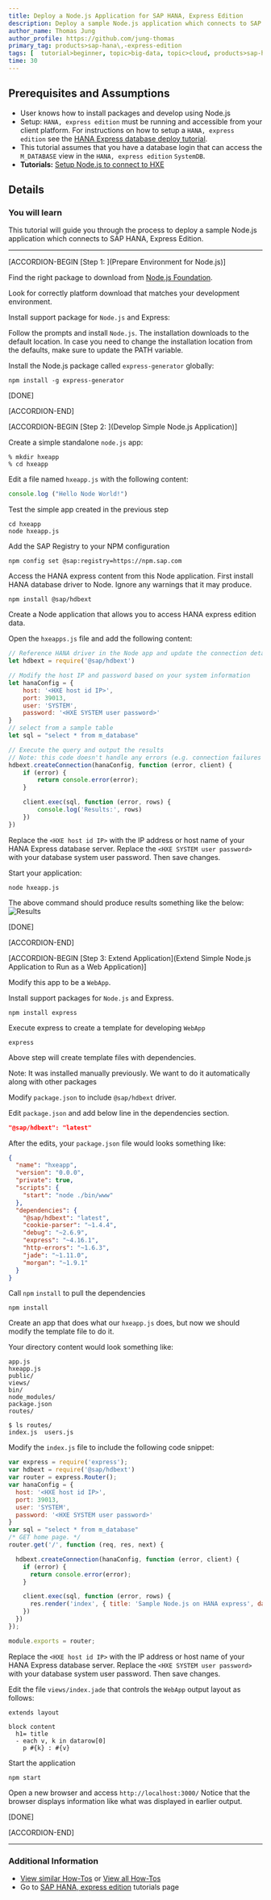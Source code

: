 ```yaml
---
title: Deploy a Node.js Application for SAP HANA, Express Edition
description: Deploy a sample Node.js application which connects to SAP HANA, Express Edition.
author_name: Thomas Jung
author_profile: https://github.com/jung-thomas
primary_tag: products>sap-hana\,-express-edition
tags: [  tutorial>beginner, topic>big-data, topic>cloud, products>sap-hana, products>sap-hana\,-express-edition  ]
time: 30
---
```


## Prerequisites and Assumptions
 - User knows how to install packages and develop using Node.js
 - Setup: `HANA, express edition` must be running and accessible from your client platform. For instructions on how to setup a `HANA, express edition` see the [HANA Express database deploy tutorial](hxe-db-deploy).
 - This tutorial assumes that you have a database login that can access the `M_DATABASE` view in the `HANA, express edition` `SystemDB`.
 - **Tutorials:** [Setup Node.js to connect to HXE](hxe-nodejs-setup)

## Details
### You will learn  
This tutorial will guide you through the process to deploy a sample Node.js application  which connects to SAP HANA, Express Edition.


---

[ACCORDION-BEGIN [Step 1: ](Prepare Environment for Node.js)]

Find the right package to download from [Node.js Foundation](https://nodejs.org/en/download/).

Look for correctly platform download that matches your development environment.

Install support package for `Node.js` and Express:

Follow the prompts and install `Node.js`. The installation downloads to the default location.
In case you need to change the installation location from the defaults, make sure to update the PATH variable.

Install the Node.js package called `express-generator` globally:

```shell
npm install -g express-generator
```

[DONE]

[ACCORDION-END]

[ACCORDION-BEGIN [Step 2: ](Develop Simple Node.js Application)]

Create a simple standalone `node.js` app:

```shell
% mkdir hxeapp
% cd hxeapp
```

Edit a file named `hxeapp.js` with the following content:

```JavaScript
console.log ("Hello Node World!")
```

   Test the simple app created in the previous step

```shell
cd hxeapp
node hxeapp.js
```

Add the SAP Registry to your NPM configuration

```shell
npm config set @sap:registry=https://npm.sap.com
```

Access the HANA express content from this Node application.  First install HANA database driver to Node. Ignore any warnings that it may produce.

```shell
npm install @sap/hdbext
```

Create a Node application that allows you to access HANA express edition data.

Open the `hxeapps.js` file and add the following content:

```JavaScript
// Reference HANA driver in the Node app and update the connection details
let hdbext = require('@sap/hdbext')

// Modify the host IP and password based on your system information
let hanaConfig = {
    host: '<HXE host id IP>',
    port: 39013,
    user: 'SYSTEM',
    password: '<HXE SYSTEM user password>'
}
// select from a sample table
let sql = "select * from m_database"

// Execute the query and output the results
// Note: this code doesn't handle any errors (e.g. connection failures etc.,)
hdbext.createConnection(hanaConfig, function (error, client) {
    if (error) {
        return console.error(error);
    }

    client.exec(sql, function (error, rows) {
        console.log('Results:', rows)
    })
})
```

Replace the `<HXE host id IP>` with the IP address or host name of your HANA Express database server. Replace the `<HXE SYSTEM user password>` with your database system user password. Then save changes.

Start your application:

```shell
node hxeapp.js
```

The above command should produce results something like the below:
![Results](1.png)

[DONE]

[ACCORDION-END]

[ACCORDION-BEGIN [Step 3: Extend Application](Extend Simple Node.js Application to Run as a Web Application)]

Modify this app to be a `WebApp`.

Install support packages for `Node.js` and Express.

```shell
npm install express
```

Execute express to create a template for developing `WebApp`

```shell
express
```

Above step will create template files with dependencies.

Note: It was installed manually previously. We want to do it automatically along with other packages

Modify `package.json` to include `@sap/hdbext` driver.

Edit `package.json` and add below line in the dependencies section.

```json
"@sap/hdbext": "latest"
```

After the edits, your `package.json` file would looks something like:
```json
{
  "name": "hxeapp",
  "version": "0.0.0",
  "private": true,
  "scripts": {
    "start": "node ./bin/www"
  },
  "dependencies": {
    "@sap/hdbext": "latest",
    "cookie-parser": "~1.4.4",
    "debug": "~2.6.9",
    "express": "~4.16.1",
    "http-errors": "~1.6.3",
    "jade": "~1.11.0",
    "morgan": "~1.9.1"
  }
}
```

Call `npm` `install` to pull the dependencies

```shell
npm install
```

Create an app that does what our `hxeapp.js` does, but now we should modify the template file to do it.

Your directory content would look something like:

```shell
app.js  
hxeapp.js      
public/  
views/
bin/    
node_modules/  
package.json      
routes/
```

```shell
$ ls routes/
index.js  users.js
```
Modify the `index.js` file to include the following code snippet:

```JavaScript
var express = require('express');
var hdbext = require('@sap/hdbext')
var router = express.Router();
var hanaConfig = {
  host: '<HXE host id IP>',
  port: 39013,
  user: 'SYSTEM',
  password: '<HXE SYSTEM user password>'
}
var sql = "select * from m_database"
/* GET home page. */
router.get('/', function (req, res, next) {

  hdbext.createConnection(hanaConfig, function (error, client) {
    if (error) {
      return console.error(error);
    }

    client.exec(sql, function (error, rows) {
      res.render('index', { title: 'Sample Node.js on HANA express', datarow: rows });
    })
  })
});

module.exports = router;
```
Replace the `<HXE host id IP>` with the IP address or host name of your HANA Express database server. Replace the `<HXE SYSTEM user password>` with your database system user password. Then save changes.

Edit the file `views/index.jade` that controls the `WebApp` output layout as follows:

```text
extends layout

block content
  h1= title
  - each v, k in datarow[0]
    p #{k} : #{v}
```

Start the application

```shell
npm start
```

   Open a new browser and access `http://localhost:3000/`
   Notice that the browser displays information like what was displayed in earlier output.

[DONE]

[ACCORDION-END]

---
### Additional Information
 - [View similar How-Tos](http://developers.sap.com/tutorials.html) or [View all How-Tos](http://developers.sap.com/tutorials.html)
 - Go to [SAP HANA, express edition](https://developers.sap.com/topics/hana.html) tutorials page
